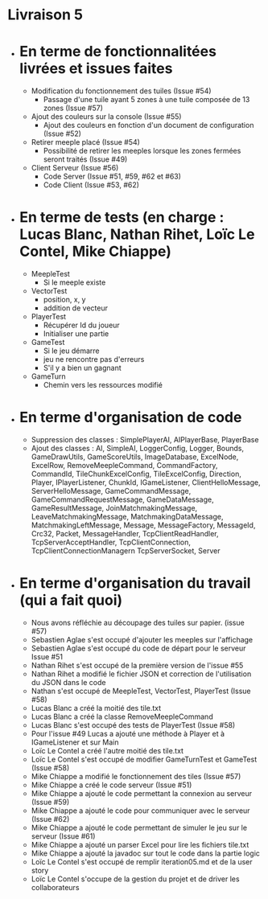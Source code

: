 # Livraison 5
- # En terme de fonctionnalitées livrées et issues faites
  - Modification du fonctionnement des tuiles (Issue #54)
    - Passage d'une tuile ayant 5 zones à une tuile composée de 13 zones (Issue #57)
  - Ajout des couleurs sur la console (Issue #55)
    - Ajout des couleurs en fonction d'un document de configuration (Issue #52)
  - Retirer meeple placé (Issue #54)
    - Possibilité de retirer les meeples lorsque les zones fermées seront traités (Issue #49)
  - Client Serveur (Issue #56)
    - Code Server (Issue #51, #59, #62 et #63) 
    - Code Client (Issue #53, #62)


- # En terme de tests (en charge : Lucas Blanc, Nathan Rihet, Loïc Le Contel, Mike Chiappe)
  - MeepleTest 
    - Si le meeple existe
  - VectorTest
    - position, x, y
    - addition de vecteur    
  - PlayerTest
    - Récupérer Id du joueur
    - Initialiser une partie
  - GameTest 
    - Si le jeu démarre
    - jeu ne rencontre pas d'erreurs
    - S'il y a bien un gagnant
  - GameTurn
    - Chemin vers les ressources modifié

- # En terme d'organisation de code
  - Suppression des classes : SimplePlayerAI, AIPlayerBase, PlayerBase
  - Ajout des classes : AI, SimpleAI, LoggerConfig, Logger, Bounds, GameDrawUtils, GameScoreUtils, ImageDatabase, ExcelNode, ExcelRow, RemoveMeepleCommand, CommandFactory, CommandId, TileChunkExcelConfig, TileExcelConfig, Direction, Player, IPlayerListener, ChunkId, IGameListener, ClientHelloMessage, ServerHelloMessage, GameCommandMessage, GameCommandRequestMessage, GameDataMessage, GameResultMessage, JoinMatchmakingMessage, LeaveMatchmakingMessage, MatchmakingDataMessage, MatchmakingLeftMessage, Message, MessageFactory, MessageId, Crc32, Packet, MessageHandler, TcpClientReadHandler, TcpServerAcceptHandler, TcpClientConnection, TcpClientConnectionManagern TcpServerSocket, Server 

- # En terme d'organisation du travail (qui a fait quoi)
  - Nous avons réfléchie au découpage des tuiles sur papier. (issue #57)
  - Sebastien Aglae s'est occupé d'ajouter les meeples sur l'affichage 
  - Sebastien Aglae s'est occupé du code de départ pour le serveur Issue #51
  - Nathan Rihet s'est occupé de la première version de l'issue #55
  - Nathan Rihet a modifié le fichier JSON et correction de l'utilisation du JSON dans le code 
  - Nathan s'est occupé de MeepleTest, VectorTest, PlayerTest (Issue #58)
  - Lucas Blanc a créé la moitié des tile.txt
  - Lucas Blanc a créé la classe RemoveMeepleCommand
  - Lucas Blanc s'est occupé des tests de PlayerTest (Issue #58)
  - Pour l'issue #49 Lucas a ajouté une méthode à Player et à IGameListener et sur Main
  - Loïc Le Contel a créé l'autre moitié des tile.txt
  - Loïc Le Contel s'est occupé de modifier GameTurnTest et GameTest (Issue #58)
  - Mike Chiappe a modifié le fonctionnement des tiles (Issue #57)
  - Mike Chiappe a créé le code serveur (Issue #51)
  - Mike Chiappe a ajouté le code permettant la connexion au serveur (Issue #59)
  - Mike Chiappe a ajouté le code pour communiquer avec le serveur (Issue #62)
  - Mike Chiappe a ajouté le code permettant de simuler le jeu sur le serveur (Issue #61)
  - Mike Chiappe a ajouté un parser Excel pour lire les fichiers tile.txt
  - Mike Chiappe a ajouté la javadoc sur tout le code dans la partie logic
  - Loïc Le Contel s'est occupé de remplir iteration05.md et de la user story
  - Loïc Le Contel s'occupe de la gestion du projet et de driver les collaborateurs
